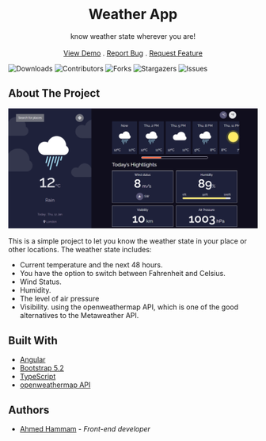 <br/>
<p align="center">
  <h1 align="center">Weather App</h1>

  <p align="center">
    know weather state wherever you are!
    <br/>
    <br/>
    <a href="https://ahmedhammamvx.github.io/Weather-App/">View Demo</a>
    .
    <a href="https://github.com/AhmedHammamVX/Weather-App/issues">Report Bug</a>
    .
    <a href="https://github.com/AhmedHammamVX/Weather-App/pulls">Request Feature</a>
  </p>
</p>

![Downloads](https://img.shields.io/github/downloads/AhmedHammamVX/Weather-App/total) ![Contributors](https://img.shields.io/github/contributors/AhmedHammamVX/Weather-App?color=dark-green) ![Forks](https://img.shields.io/github/forks/AhmedHammamVX/Weather-App?style=social) ![Stargazers](https://img.shields.io/github/stars/AhmedHammamVX/Weather-App?style=social) ![Issues](https://img.shields.io/github/issues/AhmedHammamVX/Weather-App) 

## About The Project

![Screen Shot](https://github.com/AhmedHammamVX/Weather-App/blob/master/showcase.PNG)

This is a simple project to let you know the weather state in your place or other locations. The weather state includes:
* Current temperature and the next 48 hours.
* You have the option to switch between Fahrenheit and Celsius.
* Wind Status.
* Humidity.
* The level of air pressure
* Visibility.
using the openweathermap API, which is one of the good alternatives to the Metaweather API.

## Built With



* [Angular](https://angular.io/)
* [Bootstrap 5.2](https://getbootstrap.com/)
* [TypeScript](https://www.typescriptlang.org/)
* [openweathermap API](https://openweathermap.org/)


## Authors

* [Ahmed Hammam](https://github.com/AhmedHammamVX) - *Front-end developer* 

